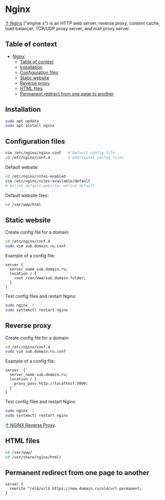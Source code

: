 # Nginx

[↑ Nginx](https://nginx.org) ("engine x") is an HTTP web server, reverse proxy, content cache, load balancer, TCP/UDP proxy server, and mail proxy server.

## Table of context

- [Nginx](#nginx)
  - [Table of context](#table-of-context)
  - [Installation](#installation)
  - [Configuration files](#configuration-files)
  - [Static website](#static-website)
  - [Reverse proxy](#reverse-proxy)
  - [HTML files](#html-files)
  - [Permanent redirect from one page to another](#permanent-redirect-from-one-page-to-another)

## Installation

```bash
sudo apt update
sudo apt install nginx
```

## Configuration files

```sh
vim /etc/nginx/nginx.conf   # Default config file
cd /etc/nginx/conf.d        # Additional config files
```

Default website:

```bash
cd /etc/nginx/sites-enabled
vim /etc/nginx/sites-available/default
# Unlink default website: unlink default
```

Default website files:

```bash
cd /var/www/html
```

## Static website

Create config file for a domain:

```sh
cd /etc/nginx/conf.d
sudo vim sub.domain.ru.conf
```

Example of a config file:

```text
server {
  server_name sub.domain.ru;
  location / {
    root /var/www/sub.domain.folder;
  }
}
```

Test config files and restart Nginx:

```sh
sudo nginx -t
sudo systemctl restart nginx
```

## Reverse proxy

Create config file for a domain:

```sh
cd /etc/nginx/conf.d
sudo vim sub.domain.ru.conf
```

Example of a config file:

```text
server  {
  server_name sub.domain.ru;
  location / {
    proxy_pass http://localhost:5000;
  }
}
```

Test config files and restart Nginx:

```sh
sudo nginx -t
sudo systemctl restart nginx
```

[↑ NGINX Reverse Proxy](https://docs.nginx.com/nginx/admin-guide/web-server/reverse-proxy/).

## HTML files

```sh
cd /var/www/
cd /usr/share/nginx/html/
```

## Permanent redirect from one page to another

```text
server {
  rewrite ^/old/url$ https://new.domain.ru/old/url permanent;
}
```
